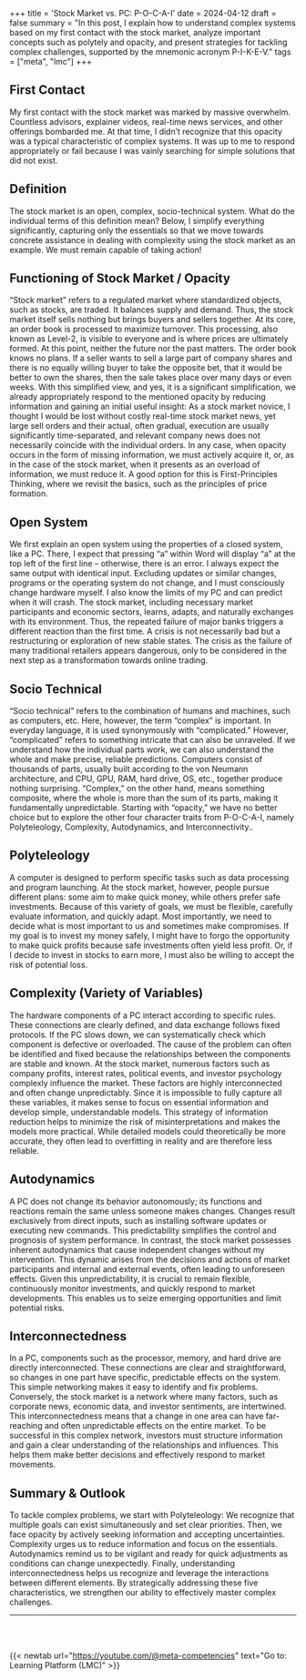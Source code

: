 +++
title = 'Stock Market vs. PC: P-O-C-A-I'
date = 2024-04-12
draft = false
summary = "In this post, I explain how to understand complex systems based on my first contact with the stock market, analyze important concepts such as polytely and opacity, and present strategies for tackling complex challenges, supported by the mnemonic acronym P-I-K-E-V."
tags = ["meta", "lmc"]
+++

## First Contact   
My first contact with the stock market was marked by massive overwhelm. Countless advisors, explainer videos, real-time news services, and other offerings bombarded me. At that time, I didn’t recognize that this opacity was a typical characteristic of complex systems. It was up to me to respond appropriately or fail because I was vainly searching for simple solutions that did not exist.  

## Definition
The stock market is an open, complex, socio-technical system. What do the individual terms of this definition mean? Below, I simplify everything significantly, capturing only the essentials so that we move towards concrete assistance in dealing with complexity using the stock market as an example. We must remain capable of taking action!  

## Functioning of Stock Market / Opacity  
“Stock market” refers to a regulated market where standardized objects, such as stocks, are traded. It balances supply and demand. Thus, the stock market itself sells nothing but brings buyers and sellers together. At its core, an order book is processed to maximize turnover. This processing, also known as Level-2, is visible to everyone and is where prices are ultimately formed. At this point, neither the future nor the past matters. The order book knows no plans. If a seller wants to sell a large part of company shares and there is no equally willing buyer to take the opposite bet, that it would be better to own the shares, then the sale takes place over many days or even weeks. With this simplified view, and yes, it is a significant simplification, we already appropriately respond to the mentioned opacity by reducing information and gaining an initial useful insight: As a stock market novice, I thought I would be lost without costly real-time stock market news, yet large sell orders and their actual, often gradual, execution are usually significantly time-separated, and relevant company news does not necessarily coincide with the individual orders. In any case, when opacity occurs in the form of missing information, we must actively acquire it, or, as in the case of the stock market, when it presents as an overload of information, we must reduce it. A good option for this is First-Principles Thinking, where we revisit the basics, such as the principles of price formation.  

## Open System  
We first explain an open system using the properties of a closed system, like a PC. There, I expect that pressing “a” within Word will display “a” at the top left of the first line – otherwise, there is an error. I always expect the same output with identical input. Excluding updates or similar changes, programs or the operating system do not change, and I must consciously change hardware myself. I also know the limits of my PC and can predict when it will crash. The stock market, including necessary market participants and economic sectors, learns, adapts, and naturally exchanges with its environment. Thus, the repeated failure of major banks triggers a different reaction than the first time. A crisis is not necessarily bad but a restructuring or exploration of new stable states. The crisis as the failure of many traditional retailers appears dangerous, only to be considered in the next step as a transformation towards online trading.  

## Socio Technical  
“Socio technical” refers to the combination of humans and machines, such as computers, etc. Here, however, the term “complex” is important. In everyday language, it is used synonymously with “complicated.” However, “complicated” refers to something intricate that can also be unraveled. If we understand how the individual parts work, we can also understand the whole and make precise, reliable predictions. Computers consist of thousands of parts, usually built according to the von Neumann architecture, and CPU, GPU, RAM, hard drive, OS, etc., together produce nothing surprising. “Complex,” on the other hand, means something composite, where the whole is more than the sum of its parts, making it fundamentally unpredictable. Starting with “opacity,” we have no better choice but to explore the other four character traits from P-O-C-A-I, namely Polyteleology, Complexity, Autodynamics, and Interconnectivity..  

## Polyteleology  
A computer is designed to perform specific tasks such as data processing and program launching. At the stock market, however, people pursue different plans: some aim to make quick money, while others prefer safe investments. Because of this variety of goals, we must be flexible, carefully evaluate information, and quickly adapt. Most importantly, we need to decide what is most important to us and sometimes make compromises. If my goal is to invest my money safely, I might have to forgo the opportunity to make quick profits because safe investments often yield less profit. Or, if I decide to invest in stocks to earn more, I must also be willing to accept the risk of potential loss.  

## Complexity (Variety of Variables)  
The hardware components of a PC interact according to specific rules. These connections are clearly defined, and data exchange follows fixed protocols. If the PC slows down, we can systematically check which component is defective or overloaded. The cause of the problem can often be identified and fixed because the relationships between the components are stable and known. At the stock market, numerous factors such as company profits, interest rates, political events, and investor psychology complexly influence the market. These factors are highly interconnected and often change unpredictably. Since it is impossible to fully capture all these variables, it makes sense to focus on essential information and develop simple, understandable models. This strategy of information reduction helps to minimize the risk of misinterpretations and makes the models more practical. While detailed models could theoretically be more accurate, they often lead to overfitting in reality and are therefore less reliable.  

## Autodynamics  
A PC does not change its behavior autonomously; its functions and reactions remain the same unless someone makes changes. Changes result exclusively from direct inputs, such as installing software updates or executing new commands. This predictability simplifies the control and prognosis of system performance. In contrast, the stock market possesses inherent autodynamics that cause independent changes without my intervention. This dynamic arises from the decisions and actions of market participants and internal and external events, often leading to unforeseen effects. Given this unpredictability, it is crucial to remain flexible, continuously monitor investments, and quickly respond to market developments. This enables us to seize emerging opportunities and limit potential risks.  

## Interconnectedness  
In a PC, components such as the processor, memory, and hard drive are directly interconnected. These connections are clear and straightforward, so changes in one part have specific, predictable effects on the system. This simple networking makes it easy to identify and fix problems. Conversely, the stock market is a network where many factors, such as corporate news, economic data, and investor sentiments, are intertwined. This interconnectedness means that a change in one area can have far-reaching and often unpredictable effects on the entire market. To be successful in this complex network, investors must structure information and gain a clear understanding of the relationships and influences. This helps them make better decisions and effectively respond to market movements.  

## Summary & Outlook  
To tackle complex problems, we start with Polyteleology: We recognize that multiple goals can exist simultaneously and set clear priorities. Then, we face opacity by actively seeking information and accepting uncertainties. Complexity urges us to reduce information and focus on the essentials. Autodynamics remind us to be vigilant and ready for quick adjustments as conditions can change unexpectedly. Finally, understanding interconnectedness helps us recognize and leverage the interactions between different elements. By strategically addressing these five characteristics, we strengthen our ability to effectively master complex challenges.  

---

</br></br>  

{{< newtab url="https://youtube.com/@meta-competencies" text="Go to: Learning Platform (LMC)" >}}
